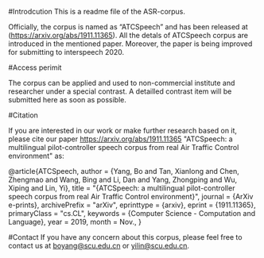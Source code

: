#Introdcution
This is a readme file of the ASR-corpus.

Officially, the corpus is named as “ATCSpeech” and has been released at (https://arxiv.org/abs/1911.11365). 
All the detals of ATCSpeech corpus are introduced in the mentioned paper. 
Moreover, the paper is being improved for submitting to interspeech 2020. 


#Access perimit

The corpus can be applied and used to non-commercial institute and researcher under a special contrast.
A detailled contrast item will be submitted here as soon as possible.



#Citation

If you are interested in our work or make further research based on it, please cite our paper <https://arxiv.org/abs/1911.11365>
"ATCSpeech: a multilingual pilot-controller speech corpus from real Air Traffic Control environment" as:


@article{ATCSpeech,
  author          = {Yang, Bo and Tan, Xianlong and Chen, Zhengmao and Wang, Bing and Li, Dan and Yang, Zhongping and Wu, Xiping and Lin, Yi},
  title           = "{ATCSpeech: a multilingual pilot-controller speech corpus from real Air Traffic Control environment}",
  journal         = {ArXiv e-prints},
  archivePrefix   = "arXiv",
  eprinttype      = {arxiv},
  eprint          = {1911.11365},
  primaryClass    = "cs.CL",
  keywords        = {Computer Science - Computation and Language},
  year            = 2019,
  month           = Nov.,
}

#Contact
If you have any concern about this corpus, please feel free to contact us at boyang@scu.edu.cn or yilin@scu.edu.cn.
